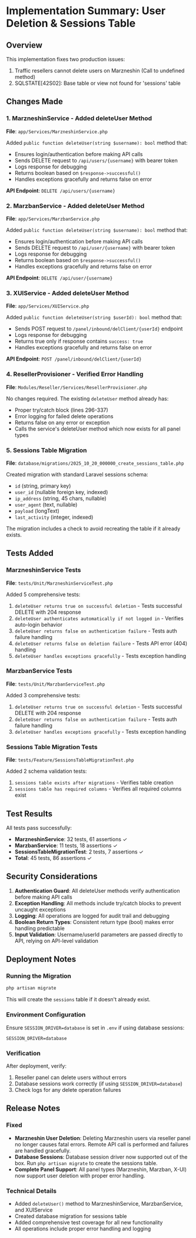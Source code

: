 # Implementation Summary: User Deletion & Sessions Table

## Overview
This implementation fixes two production issues:
1. Traffic resellers cannot delete users on Marzneshin (Call to undefined method)
2. SQLSTATE[42S02]: Base table or view not found for 'sessions' table

## Changes Made

### 1. MarzneshinService - Added deleteUser Method
**File**: `app/Services/MarzneshinService.php`

Added `public function deleteUser(string $username): bool` method that:
- Ensures login/authentication before making API calls
- Sends DELETE request to `/api/users/{username}` with bearer token
- Logs response for debugging
- Returns boolean based on `$response->successful()`
- Handles exceptions gracefully and returns false on error

**API Endpoint**: `DELETE /api/users/{username}`

### 2. MarzbanService - Added deleteUser Method
**File**: `app/Services/MarzbanService.php`

Added `public function deleteUser(string $username): bool` method that:
- Ensures login/authentication before making API calls
- Sends DELETE request to `/api/user/{username}` with bearer token
- Logs response for debugging
- Returns boolean based on `$response->successful()`
- Handles exceptions gracefully and returns false on error

**API Endpoint**: `DELETE /api/user/{username}`

### 3. XUIService - Added deleteUser Method
**File**: `app/Services/XUIService.php`

Added `public function deleteUser(string $userId): bool` method that:
- Sends POST request to `/panel/inbound/delClient/{userId}` endpoint
- Logs response for debugging
- Returns true only if response contains `success: true`
- Handles exceptions gracefully and returns false on error

**API Endpoint**: `POST /panel/inbound/delClient/{userId}`

### 4. ResellerProvisioner - Verified Error Handling
**File**: `Modules/Reseller/Services/ResellerProvisioner.php`

No changes required. The existing `deleteUser` method already has:
- Proper try/catch block (lines 296-337)
- Error logging for failed delete operations
- Returns false on any error or exception
- Calls the service's deleteUser method which now exists for all panel types

### 5. Sessions Table Migration
**File**: `database/migrations/2025_10_20_000000_create_sessions_table.php`

Created migration with standard Laravel sessions schema:
- `id` (string, primary key)
- `user_id` (nullable foreign key, indexed)
- `ip_address` (string, 45 chars, nullable)
- `user_agent` (text, nullable)
- `payload` (longText)
- `last_activity` (integer, indexed)

The migration includes a check to avoid recreating the table if it already exists.

## Tests Added

### MarzneshinService Tests
**File**: `tests/Unit/MarzneshinServiceTest.php`

Added 5 comprehensive tests:
1. `deleteUser returns true on successful deletion` - Tests successful DELETE with 204 response
2. `deleteUser authenticates automatically if not logged in` - Verifies auto-login behavior
3. `deleteUser returns false on authentication failure` - Tests auth failure handling
4. `deleteUser returns false on deletion failure` - Tests API error (404) handling
5. `deleteUser handles exceptions gracefully` - Tests exception handling

### MarzbanService Tests
**File**: `tests/Unit/MarzbanServiceTest.php`

Added 3 comprehensive tests:
1. `deleteUser returns true on successful deletion` - Tests successful DELETE with 204 response
2. `deleteUser returns false on authentication failure` - Tests auth failure handling
3. `deleteUser handles exceptions gracefully` - Tests exception handling

### Sessions Table Migration Tests
**File**: `tests/Feature/SessionsTableMigrationTest.php`

Added 2 schema validation tests:
1. `sessions table exists after migrations` - Verifies table creation
2. `sessions table has required columns` - Verifies all required columns exist

## Test Results

All tests pass successfully:
- **MarzneshinService**: 32 tests, 61 assertions ✓
- **MarzbanService**: 11 tests, 18 assertions ✓
- **SessionsTableMigrationTest**: 2 tests, 7 assertions ✓
- **Total**: 45 tests, 86 assertions ✓

## Security Considerations

1. **Authentication Guard**: All deleteUser methods verify authentication before making API calls
2. **Exception Handling**: All methods include try/catch blocks to prevent uncaught exceptions
3. **Logging**: All operations are logged for audit trail and debugging
4. **Boolean Return Types**: Consistent return type (bool) makes error handling predictable
5. **Input Validation**: Username/userId parameters are passed directly to API, relying on API-level validation

## Deployment Notes

### Running the Migration
```bash
php artisan migrate
```

This will create the `sessions` table if it doesn't already exist.

### Environment Configuration
Ensure `SESSION_DRIVER=database` is set in `.env` if using database sessions:
```
SESSION_DRIVER=database
```

### Verification
After deployment, verify:
1. Reseller panel can delete users without errors
2. Database sessions work correctly (if using `SESSION_DRIVER=database`)
3. Check logs for any delete operation failures

## Release Notes

### Fixed
- **Marzneshin User Deletion**: Deleting Marzneshin users via reseller panel no longer causes fatal errors. Remote API call is performed and failures are handled gracefully.
- **Database Sessions**: Database session driver now supported out of the box. Run `php artisan migrate` to create the sessions table.
- **Complete Panel Support**: All panel types (Marzneshin, Marzban, X-UI) now support user deletion with proper error handling.

### Technical Details
- Added `deleteUser()` method to MarzneshinService, MarzbanService, and XUIService
- Created database migration for sessions table
- Added comprehensive test coverage for all new functionality
- All operations include proper error handling and logging
